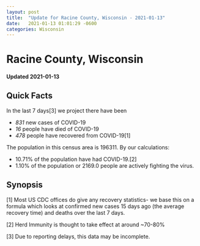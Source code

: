 ```yaml
---
layout: post
title:  "Update for Racine County, Wisconsin - 2021-01-13"
date:   2021-01-13 01:01:29 -0600
categories: Wisconsin
---
```


# Racine County, Wisconsin
#### Updated 2021-01-13

## Quick Facts

In the last 7 days[3] we project there have been
- *831* new cases of COVID-19
- *16* people have died of COVID-19
- *478* people have recovered from COVID-19[1]

The population in this census area is 196311. By our calculations:
- 10.71% of the population have had COVID-19.[2]
- 1.10% of the population or 2169.0 people are actively fighting the virus.

## Synopsis




[1] Most US CDC offices do give any recovery statistics- we base this on a formula which looks at confirmed new cases
15 days ago (the average recovery time) and deaths over the last 7 days.

[2] Herd Immunity is thought to take effect at around ~70-80%

[3] Due to reporting delays, this data may be incomplete.
 
    